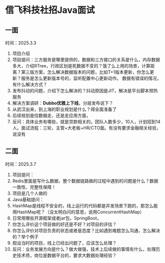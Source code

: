 # 信飞科技社招Java面试

## 一面

时间：2025.3.3

1. 项目介绍
2. 项目提问：三方服务是哪里提供的，数据和三方接口的关系是什么，内存数据多大，介绍RTree，行政区划是死数据不变的？饿了么上用的场景，计算距离？第三版方案，怎么解决数据版本的问题，比如T+1版本更新，你怎么更新？服务是怎么更新版本号的，监听配置中心更新动作。 数据有错误的情况，有什么解决方式？
3. 发布抖动的问题，介绍下怎么解决的？抖动原因是JIT，解决是平台脚本预热服务
4. 解决方案调研：**Dubbo优雅上下线**，分层发布说下？
5. 从武汉出来，到上海的职业规划是什么？得全面准备了
6. 后续规划是往数据走，还是走应用方面，
7. 反问：具体业务有哪些，就是贷款相关的。团队人数多少，10人，计划招到14人。面试流程：三轮，主管+大老板+HR/CTO面。有没有要求金融相关经验，说没有

## 二面

时间：2025.3.7

1. 项目提问：
2. Redis里面是写什么数据，整个数据链路做的过程中遇到的问题是什么？数据一致性、完整性保障！
3. 项目是几个人做的
4. Java基础提问：
5. HashMap是线程不安全的，线上运行的代码都是并发场景下跑的，那怎么能用HashMap呢？（没太明白问的意思，说用ConcurrentHashMap）
6. 日常用哪些开源框架或者jar包，SpringBoot，
7. 你怎么评价这个项目做的好还是不好？对项目的评估？
8. 你怎么评价对项目负责的状态或者是态度？比如遇到难题怎么沟通，怎么解决的？举个例子
9. 假设当时的项目，线上已经出问题了，应该怎么处理？
10. 反问：业务发展方向是什么？做大做强，技术上后续做的事情有什么，处理历史技术债，岗位是数据平台的，要求大数据处理经验？